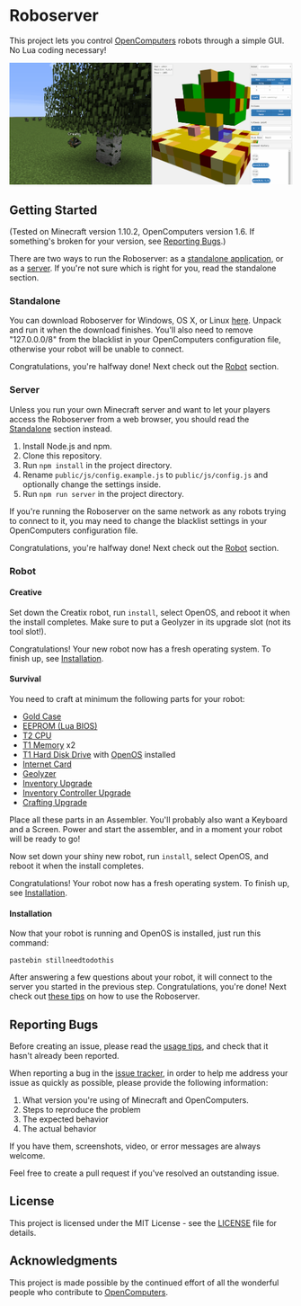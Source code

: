 # Roboserver

This project lets you control [OpenComputers](http://ocdoc.cil.li/) robots through a simple GUI. No Lua coding necessary!

![A robot being controlled by the Roboserver](public/assets/tree.gif)

## Getting Started

(Tested on Minecraft version 1.10.2, OpenComputers version 1.6. If something's broken for your version, see [Reporting Bugs](#reporting-bugs).)

There are two ways to run the Roboserver: as a [standalone application](#standalone), or as a [server](#server). If you're not sure which is right for you, read the standalone section.

### Standalone

You can download Roboserver for Windows, OS X, or Linux [here](). Unpack and run it when the download finishes. You'll also need to remove "127.0.0.0/8" from the blacklist in your OpenComputers configuration file, otherwise your robot will be unable to connect.

Congratulations, you're halfway done! Next check out the [Robot](#robot) section.

### Server

Unless you run your own Minecraft server and want to let your players access the Roboserver from a web browser, you should read the [Standalone](#standalone) section instead.

1. Install Node.js and npm.
2. Clone this repository.
3. Run ```npm install``` in the project directory.
4. Rename ```public/js/config.example.js``` to ```public/js/config.js``` and optionally change the settings inside.
5. Run ```npm run server``` in the project directory.

If you're running the Roboserver on the same network as any robots trying to connect to it, you may need to change the blacklist settings in your OpenComputers configuration file.

Congratulations, you're halfway done! Next check out the [Robot](#robot) section.

### Robot

#### Creative

Set down the Creatix robot, run ```install```, select OpenOS, and reboot it when the install completes. Make sure to put a Geolyzer in its upgrade slot (not its tool slot!).

Congratulations! Your new robot now has a fresh operating system. To finish up, see [Installation](#installation).

#### Survival

You need to craft at minimum the following parts for your robot:
* [Gold Case](http://crafting-guide.com/browse/opencomputers/computer_case_tier_2/)
* [EEPROM (Lua BIOS)](http://crafting-guide.com/browse/opencomputers/eeprom_lua_bios/)
* [T2 CPU](http://crafting-guide.com/browse/opencomputers/central_processing_unit_cpu_tier_2/)
* [T1 Memory](http://crafting-guide.com/browse/opencomputers/memory_tier_1/) x2
* [T1 Hard Disk Drive](http://crafting-guide.com/browse/opencomputers/hard_disk_drive_tier_1/) with [OpenOS](http://crafting-guide.com/browse/opencomputers/floppy_disk_openos/) installed
* [Internet Card](http://crafting-guide.com/browse/opencomputers/internet_card/)
* [Geolyzer](http://crafting-guide.com/browse/opencomputers/geolyzer/)
* [Inventory Upgrade](http://crafting-guide.com/browse/opencomputers/inventory_upgrade/)
* [Inventory Controller Upgrade](http://crafting-guide.com/browse/opencomputers/inventory_controller_upgrade/)
* [Crafting Upgrade](http://crafting-guide.com/browse/opencomputers/crafting_upgrade/)

Place all these parts in an Assembler. You'll probably also want a Keyboard and a Screen. Power and start the assembler, and in a moment your robot will be ready to go!

Now set down your shiny new robot, run ```install```, select OpenOS, and reboot it when the install completes.

Congratulations! Your robot now has a fresh operating system. To finish up, see [Installation](#installation).

#### Installation

Now that your robot is running and OpenOS is installed, just run this command:

```
pastebin stillneedtodothis
```

After answering a few questions about your robot, it will connect to the server you started in the previous step. Congratulations, you're done! Next check out [these tips](tips.md) on how to use the Roboserver.

## Reporting Bugs

Before creating an issue, please read the [usage tips](tips.md), and check that it hasn't already been reported.

When reporting a bug in the [issue tracker](https://github.com/dunstad/roboserver/issues?q=is%3Aopen), in order to help me address your issue as quickly as possible, please provide the following information:

1. What version you're using of Minecraft and OpenComputers.
1. Steps to reproduce the problem
2. The expected behavior
3. The actual behavior

If you have them, screenshots, video, or error messages are always welcome.

Feel free to create a pull request if you've resolved an outstanding issue.

## License

This project is licensed under the MIT License - see the [LICENSE](LICENSE) file for details.

## Acknowledgments

This project is made possible by the continued effort of all the wonderful people who contribute to [OpenComputers](https://github.com/MightyPirates/OpenComputers).